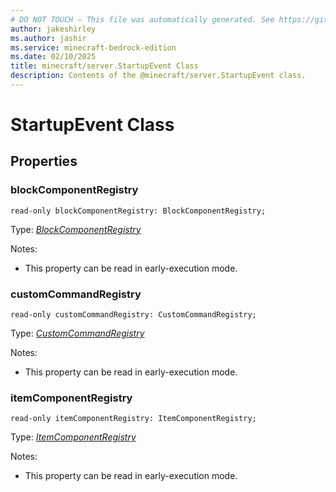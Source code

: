 ```yaml
---
# DO NOT TOUCH — This file was automatically generated. See https://github.com/mojang/minecraftapidocsgenerator to modify descriptions, examples, etc.
author: jakeshirley
ms.author: jashir
ms.service: minecraft-bedrock-edition
ms.date: 02/10/2025
title: minecraft/server.StartupEvent Class
description: Contents of the @minecraft/server.StartupEvent class.
---
```

# StartupEvent Class

## Properties

### **blockComponentRegistry**
`read-only blockComponentRegistry: BlockComponentRegistry;`

Type: [*BlockComponentRegistry*](BlockComponentRegistry.md)

Notes:
  - This property can be read in early-execution mode.

### **customCommandRegistry**
`read-only customCommandRegistry: CustomCommandRegistry;`

Type: [*CustomCommandRegistry*](CustomCommandRegistry.md)

Notes:
  - This property can be read in early-execution mode.

### **itemComponentRegistry**
`read-only itemComponentRegistry: ItemComponentRegistry;`

Type: [*ItemComponentRegistry*](ItemComponentRegistry.md)

Notes:
  - This property can be read in early-execution mode.
